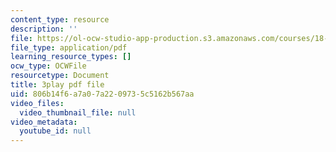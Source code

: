 ```yaml
---
content_type: resource
description: ''
file: https://ol-ocw-studio-app-production.s3.amazonaws.com/courses/18-086-mathematical-methods-for-engineers-ii-spring-2006/806b14f6a7a07a2209735c5162b567aa_gv-AB35V2k8.pdf
file_type: application/pdf
learning_resource_types: []
ocw_type: OCWFile
resourcetype: Document
title: 3play pdf file
uid: 806b14f6-a7a0-7a22-0973-5c5162b567aa
video_files:
  video_thumbnail_file: null
video_metadata:
  youtube_id: null
---
```

